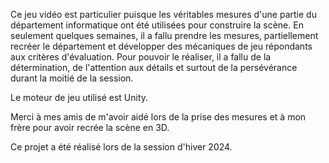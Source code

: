 Ce jeu vidéo est particulier puisque les véritables mesures d'une partie du département informatique ont été utilisées pour construire la scène. 
En seulement quelques semaines, il a fallu prendre les mesures, partiellement recréer le département et développer des mécaniques de jeu répondants aux critères d'évaluation.
Pour pouvoir le réaliser, il a fallu de la détermination, de l'attention aux détails et surtout de la persévérance durant la moitié de la session.

Le moteur de jeu utilisé est Unity.

Merci à mes amis de m'avoir aidé lors de la prise des mesures et à mon frère pour avoir recrée la scène en 3D.

Ce projet a été réalisé lors de la session d'hiver 2024.
